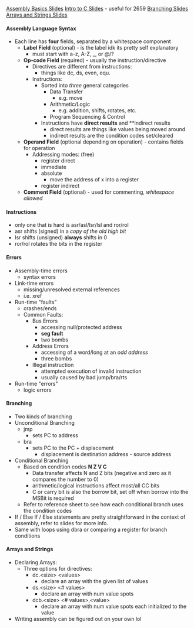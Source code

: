 [Assembly Basics Slides](obsidian://open?vault=Obsidian%20Vault&file=Computing%20Machinery%20I%2FSlides%2FAssembly%20Basics.pdf )
[Intro to C Slides](obsidian://open?vault=Obsidian%20Vault&file=Computing%20Machinery%20I%2FSlides%2FIntroduction%20to%20C.pdf) - useful for 2659
[Branching Slides](obsidian://open?vault=Obsidian%20Vault&file=Computing%20Machinery%20I%2FSlides%2FIntroduction%20to%20C.pdf)
[Arrays and Strings Slides](obsidian://open?vault=Obsidian%20Vault&file=Computing%20Machinery%20I%2FSlides%2FArrays%20%26%20Strings.pdf)

#### Assembly Language Syntax
- Each line has **four** fields, separated by a whitespace component
	- **Label Field** (optional) - is the label idk its pretty self explanatory
		- must start with a-z, A-Z, \_, or @/? 
	- **Op-code Field** (required) - usually the instruction/directive
		- Directives are different from instructions:
			- things like dc, ds, even, equ.
		- Instructions:
			- Sorted into *three* general categories
				- Data Transfer
					- e.g. move
				- Arithmetic/Logic
					- e.g. addition, shifts, rotates, etc.
				- Program Sequencing & Control
			- Instructions have **direct results** and **indirect results
				- direct results are things like values being moved around
				- indirect results are the condition codes set/cleared 
	- **Operand Field** (optional depending on operation) - contains fields for operation
		- Addressing modes: (free)
			- register direct
			- immediate
			- absolute
				- move the address of x into a register
			- register indirect
	- **Comment Field** (optional) - used for commenting, *whitespace allowed*
#### Instructions
- only one that is hard is asr/asl/lsr/lsl and ror/rol
- asr shifts (signed) in a *copy of the old high bit*
- lsr shifts (unsigned) **always** shifts in 0
- ror/rol rotates the bits in the register
#### Errors
- Assembly-time errors
	- syntax errors
- Link-time errors
	- missing/unresolved external references 
	- i.e. xref
- Run-time "faults"
	- crashes/ends
	- Common Faults:
		- Bus Errors
			- accessing null/protected address
			- **seg fault**
			- two bombs
		- Address Errors
			- accessing of a word/long at an *odd address*
			- three bombs
		- Illegal instruction
			- attempted execution of invalid instruction
			- usually caused by bad jump/bra/rts
- Run-time "errors"
	- logic errors
#### Branching
- Two kinds of branching
- Unconditional Branching
	- jmp
		- sets PC to address
	- bra
		- sets PC to the PC + displacement 
			- displacement is destination address - source address
- Conditional Branching
	- Based on condition codes **N Z V C**
		- Data transfer affects N and Z bits (negative and zero as it compares the number to 0)
		- arithmetic/logical instructions affect most/all CC bits
		- C or carry bit is also the borrow bit, set off when borrow into the MSBit is required
	- Refer to reference sheet to see how each conditional branch uses the condition codes
- If / Else If / Else statements are pretty straightforward in the context of assembly, refer to slides for more info.
- Same with loops using dbra or comparing a register for branch conditions
#### Arrays and Strings
- Declaring Arrays:
	- Three options for directives:
		- dc.\<size> \<values>
			- declare an array with the given list of values
		- ds.\<size> \<# values>
			- declare an array with num value spots
		- dcb.\<size> \<# values>,\<value>
			- declare an array with num value spots each initialized to the value
- Writing assembly can be figured out on your own lol
